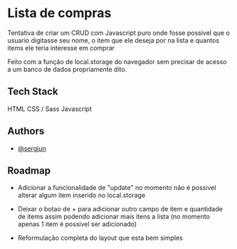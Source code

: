 
# Lista de compras

Tentativa de criar um CRUD com Javascript puro onde fosse possivel que o usuario digitasse seu nome, o item que ele deseja por na lista e quantos items ele teria interesse em comprar

Feito com a função de local.storage do navegador sem precisar de acesso a um banco de dados propriamente dito.


## Tech Stack

HTML
CSS / Sass
Javascript
  
## Authors

- [@sergjun](https://www.github.com/sergjun)

  
## Roadmap

- Adicionar a funcionalidade de "update" no momento não é possivel alterar algum item inserido no local.storage

- Deixar o botao de + para adicionar outro campo de item e quantidade de items assim podendo adicionar mais itens a lista (no momento apenas 1 item é possivel ser adicionado)

- Reformulação completa do layout que esta bem simples


